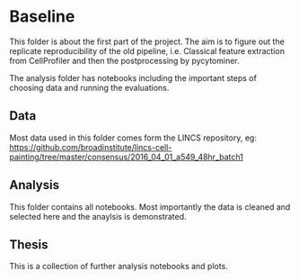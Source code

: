 # Baseline 
This folder is about the first part of the project. 
The aim is to figure out the replicate reproducibility of the old pipeline, i.e. Classical feature extraction from CellProfiler and then the postprocessing by pycytominer.

The analysis folder has notebooks including the important steps of choosing data and running the evaluations.

## Data

Most data used in this folder comes form the LINCS repository, eg:
https://github.com/broadinstitute/lincs-cell-painting/tree/master/consensus/2016_04_01_a549_48hr_batch1

## Analysis
This folder contains all notebooks. Most importantly the data is cleaned and selected here and the anaylsis is demonstrated.

## Thesis
This is a collection of further analysis notebooks and plots. 


